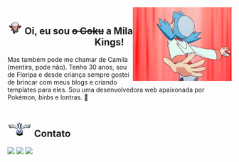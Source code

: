 <img align="right" width="222px"  src="https://github.com/MilaKings/MilaKings/blob/main/tumblr_ou332yQQRp1r8sc3ro2_540.gif">

<div display="inline-block">
 <h2 align="right"><img src='https://github.com/MilaKings/MilaKings/blob/main/20120804115221!Lyrawalkdown.png'/> Oi, eu sou <s>o Goku</s> a Mila Kings!&nbsp;&nbsp;&nbsp;&nbsp;</h2>
</div>
<div display="inline-block">
Mas também pode me chamar de Camila (mentira, pode não). Tenho 30 anos, sou de Floripa e desde criança sempre gostei de brincar com meus blogs e criando templates para eles. Sou uma desenvolvedora web apaixonada por Pokémon, <i>birbs</i> e lontras. 🦦&nbsp;&nbsp;&nbsp;&nbsp;&nbsp;
</div>

<br>

## <img width="55px" align="bottom" src="https://github.com/MilaKings/MilaKings/blob/main/ani_mdrt_249_mf.gif?raw=true"/> Contato
<div>
<a href = "mailto:milareis@gmail.com"><img loading="lazy" src="https://img.shields.io/badge/Gmail-D14836?style=for-the-badge&logo=gmail&logoColor=white" target="_blank"></a>
<a href="https://www.linkedin.com/in/camila-dos-reis-a12663147" target="_blank"><img loading="lazy" src="https://img.shields.io/badge/-LinkedIn-%230077B5?style=for-the-badge&logo=linkedin&logoColor=white" target="_blank"></a>
 <a href="https://instagram.com/mila_kings" target="_blank"><img loading="lazy" src="https://img.shields.io/badge/-Instagram-%23E4405F?style=for-the-badge&logo=instagram&logoColor=white" target="_blank"></a>
</div>
<br><br><br><br><br><br><br>
<!--
**MilaKings/MilaKings** is a ✨ _special_ ✨ repository because its `README.md` (this file) appears on your GitHub profile.

Here are some ideas to get you started:

- 🔭 I’m currently working on ...
- 🌱 I’m currently learning ...
- 👯 I’m looking to collaborate on ...
- 🤔 I’m looking for help with ...
- 💬 Ask me about ...
- 📫 How to reach me: ...
- 😄 Pronouns: ...
- ⚡ Fun fact: ...
-->

<div>
<a href="https://github.com/seu-usuário-aqui">
<img loading="lazy" height="120em" src="https://github-readme-stats.vercel.app/api/top-langs/?username=MilaKings&layout=compact&langs_count=7&theme=holi"/>
<img loading="lazy" height="120em" src="https://github-readme-stats.vercel.app/api?username=MilaKings&show_icons=true&theme=holi&include_all_commits=true&count_private=true"/>
</div>
